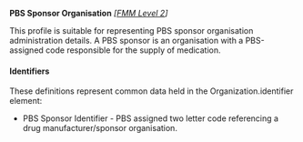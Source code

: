 **PBS Sponsor Organisation** *[[FMM Level 2](guidance.html)]*

This profile is suitable for representing PBS sponsor organisation administration details. A PBS sponsor is an organisation with a PBS-assigned code responsible for the supply of medication.


#### Identifiers
These definitions represent common data held in the Organization.identifier element:

* PBS Sponsor Identifier - PBS assigned two letter code referencing a drug manufacturer/sponsor organisation.